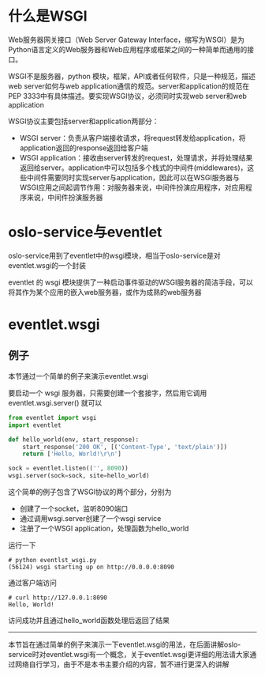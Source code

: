 # 什么是WSGI
Web服务器网关接口（Web Server Gateway Interface，缩写为WSGI）是为Python语言定义的Web服务器和Web应用程序或框架之间的一种简单而通用的接口。

WSGI不是服务器，python
模块，框架，API或者任何软件，只是一种规范，描述web server如何与web application通信的规范。server和application的规范在PEP 3333中有具体描述。要实现WSGI协议，必须同时实现web server和web application

WSGI协议主要包括server和application两部分：
- WSGI
  server：负责从客户端接收请求，将request转发给application，将application返回的response返回给客户端
- WSGI application：接收由server转发的request，处理请求，并将处理结果返回给server。application中可以包括多个栈式的中间件(middlewares)，这些中间件需要同时实现server与application，因此可以在WSGI服务器与WSGI应用之间起调节作用：对服务器来说，中间件扮演应用程序，对应用程序来说，中间件扮演服务器

# oslo-service与eventlet

oslo-service用到了eventlet中的wsgi模块，相当于oslo-service是对eventlet.wsgi的一个封装

eventlet 的 wsgi 模块提供了一种启动事件驱动的WSGI服务器的简洁手段，可以将其作为某个应用的嵌入web服务器，或作为成熟的web服务器



# eventlet.wsgi
## 例子
本节通过一个简单的例子来演示eventlet.wsgi

要启动一个 wsgi 服务器，只需要创建一个套接字，然后用它调用
eventlet.wsgi.server() 就可以

```python
from eventlet import wsgi
import eventlet

def hello_world(env, start_response):
    start_response('200 OK', [('Content-Type', 'text/plain')])
    return ['Hello, World!\r\n']

sock = eventlet.listen(('', 8090))
wsgi.server(sock=sock, site=hello_world)
```
这个简单的例子包含了WSGI协议的两个部分，分别为
- 创建了一个socket，监听8090端口
- 通过调用wsgi.server创建了一个wsgi service
- 注册了一个WSGI application，处理函数为hello_world

运行一下

```
# python eventlst_wsgi.py
(56124) wsgi starting up on http://0.0.0.0:8090
```

通过客户端访问

```
# curl http://127.0.0.1:8090
Hello, World!
```

访问成功并且通过hello_world函数处理后返回了结果

---
本节旨在通过简单的例子来演示一下eventlet.wsgi的用法，在后面讲解oslo-service时对eventlet.wsgi有一个概念，关于eventlet.wsgi更详细的用法请大家通过网络自行学习，由于不是本书主要介绍的内容，暂不进行更深入的讲解
